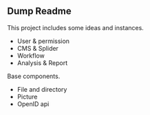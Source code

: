 ## Dump Readme

This project includes some ideas and instances.

* User & permission
* CMS & Splider
* Workflow
* Analysis & Report

Base components.

* File and directory
* Picture
* OpenID api
